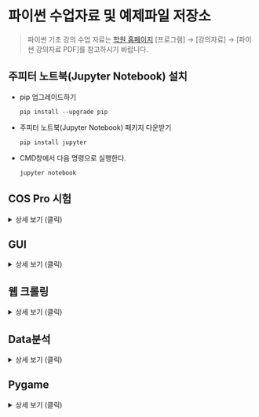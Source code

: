 # 파이썬 수업자료 및 예제파일 저장소

>파이썬 기초 강의 수업 자료는 [학원 홈페이지](https://www.firstcoding.kr/) [프로그램] → [강의자료] → [파이썬 강의자료 PDF]를 참고하시기 바랍니다.

## 주피터 노트북(Jupyter Notebook) 설치
- pip 업그레이드하기
  ```
  pip install --upgrade pip
  ```
- 주피터 노트북(Jupyter Notebook) 패키지 다운받기
  ```
  pip install jupyter
  ```
- CMD창에서 다음 명령으로 실행한다.
  ```
  jupyter notebook
  ```

## COS Pro 시험
<details>
<summary> 상세 보기 (클릭) </summary>

- [소개 및 일정보기 (와이비엠)](https://www.ybmit.com/cos_pro/cos_pro_info.jsp)

### COS Pro 2급 모의고사
- [연습문제 풀기 (프로그래머스)](https://school.programmers.co.kr/learn/courses/33/33-cos-pro-2%EA%B8%89-python-%EB%AA%A8%EC%9D%98%EA%B3%A0%EC%82%AC)

### COS Pro 기출문제
- [1급 기출문제 풀기 (구름)](https://edu.goorm.io/lecture/17299/cos-pro-1%EA%B8%89-%EA%B8%B0%EC%B6%9C%EB%AC%B8%EC%A0%9C-python)
- [2급 기출문제 풀기 (구름)](https://edu.goorm.io/lecture/17033/cos-pro-2%EA%B8%89-%EA%B8%B0%EC%B6%9C%EB%AC%B8%EC%A0%9C-python)

### CodeUp 문제
 - [Python 기초 100제](https://codeup.kr/problemsetsol.php?psid=33)
 - [Python 문제집](https://codeup.kr/problemset.php?page=21)
</details>

## GUI
<details>
<summary> 상세 보기 (클릭) </summary>

### GUI - tkinter

#### tkinter 래퍼런스
- [tkinter 간단 사용법](https://wikidocs.net/132610)
- https://docs.python.org/ko/3/library/tkinter.html
- https://tkdocs.com/shipman/

#### tkinter 튜토리얼
- https://tkdocs.com/tutorial/index.html

### GUI - PyQt5
 - [초보자를 위한 Python GUI 프로그래밍 - PyQt5 (위키독스)](https://wikidocs.net/35478)
 - [PyQt5 Tutorial - 파이썬으로 만드는 나만의 GUI 프로그램 (위키독스)](https://wikidocs.net/21849)
 - [PyQt를 이용한 파이썬 GUI 프로그래밍](https://wikidocs.net/119616)
 - [PyQt 래퍼런스](https://www.riverbankcomputing.com/static/Docs/PyQt5/)
 - [Qt for Python](https://doc.qt.io/qtforpython-5/contents.html)
</details>

## 웹 크롤링
<details>
<summary> 상세 보기 (클릭) </summary>
 
### BeautifulSoup (크롤링) 래퍼런스
- https://www.crummy.com/software/BeautifulSoup/bs4/doc/
</details>

## Data분석
<details>
<summary> 상세 보기 (클릭) </summary>
 
### pandas 래퍼런스
- https://pandas.pydata.org/docs/reference/index.html

### matplotlib 래퍼런스
- https://matplotlib.org/stable/plot_types/index.html
- [Matplotlib Tutorial - 파이썬으로 데이터 시각화하기](https://wikidocs.net/book/5011)
</details>

## Pygame
<details>
<summary> 상세 보기 (클릭) </summary>
 
 - [Pygame 래퍼런스](https://www.pygame.org/docs/)
 - [참고서적 - 파이게임 헤엄치기](https://wikidocs.net/93544)
</details>
